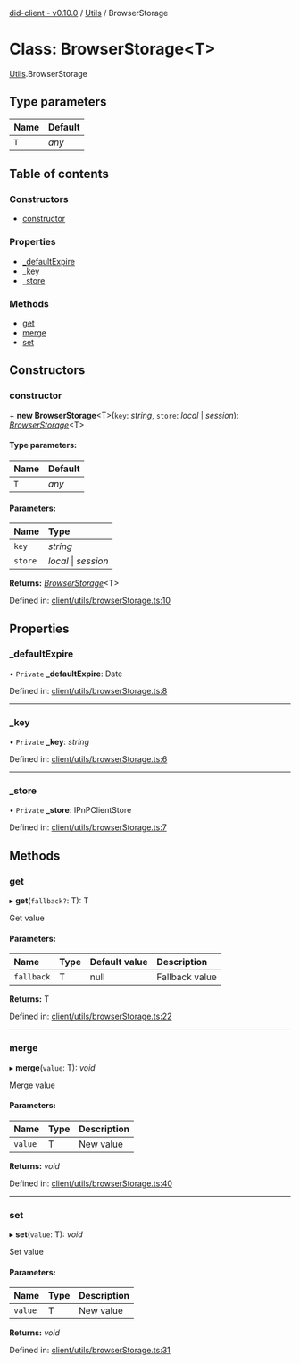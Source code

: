 [did-client - v0.10.0](../README.md) / [Utils](../modules/utils.md) / BrowserStorage

# Class: BrowserStorage<T\>

[Utils](../modules/utils.md).BrowserStorage

## Type parameters

Name | Default |
:------ | :------ |
`T` | *any* |

## Table of contents

### Constructors

- [constructor](utils.browserstorage.md#constructor)

### Properties

- [\_defaultExpire](utils.browserstorage.md#_defaultexpire)
- [\_key](utils.browserstorage.md#_key)
- [\_store](utils.browserstorage.md#_store)

### Methods

- [get](utils.browserstorage.md#get)
- [merge](utils.browserstorage.md#merge)
- [set](utils.browserstorage.md#set)

## Constructors

### constructor

\+ **new BrowserStorage**<T\>(`key`: *string*, `store`: *local* \| *session*): [*BrowserStorage*](utils.browserstorage.md)<T\>

#### Type parameters:

Name | Default |
:------ | :------ |
`T` | *any* |

#### Parameters:

Name | Type |
:------ | :------ |
`key` | *string* |
`store` | *local* \| *session* |

**Returns:** [*BrowserStorage*](utils.browserstorage.md)<T\>

Defined in: [client/utils/browserStorage.ts:10](https://github.com/Puzzlepart/did/blob/dev/client/utils/browserStorage.ts#L10)

## Properties

### \_defaultExpire

• `Private` **\_defaultExpire**: Date

Defined in: [client/utils/browserStorage.ts:8](https://github.com/Puzzlepart/did/blob/dev/client/utils/browserStorage.ts#L8)

___

### \_key

• `Private` **\_key**: *string*

Defined in: [client/utils/browserStorage.ts:6](https://github.com/Puzzlepart/did/blob/dev/client/utils/browserStorage.ts#L6)

___

### \_store

• `Private` **\_store**: IPnPClientStore

Defined in: [client/utils/browserStorage.ts:7](https://github.com/Puzzlepart/did/blob/dev/client/utils/browserStorage.ts#L7)

## Methods

### get

▸ **get**(`fallback?`: T): T

Get value

#### Parameters:

Name | Type | Default value | Description |
:------ | :------ | :------ | :------ |
`fallback` | T | null | Fallback value    |

**Returns:** T

Defined in: [client/utils/browserStorage.ts:22](https://github.com/Puzzlepart/did/blob/dev/client/utils/browserStorage.ts#L22)

___

### merge

▸ **merge**(`value`: T): *void*

Merge value

#### Parameters:

Name | Type | Description |
:------ | :------ | :------ |
`value` | T | New value    |

**Returns:** *void*

Defined in: [client/utils/browserStorage.ts:40](https://github.com/Puzzlepart/did/blob/dev/client/utils/browserStorage.ts#L40)

___

### set

▸ **set**(`value`: T): *void*

Set value

#### Parameters:

Name | Type | Description |
:------ | :------ | :------ |
`value` | T | New value    |

**Returns:** *void*

Defined in: [client/utils/browserStorage.ts:31](https://github.com/Puzzlepart/did/blob/dev/client/utils/browserStorage.ts#L31)
